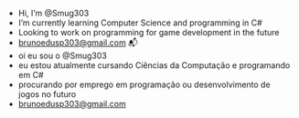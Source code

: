 -  Hi, I’m @Smug303
-  I’m currently learning Computer Science and programming in C#
-  Looking to work on programming for game development in the future
-  brunoedusp303@gmail.com 📬
- oi eu sou o @Smug303
- eu estou atualmente cursando Ciências da Computação e programando em C#
- procurando por emprego em programação ou desenvolvimento de jogos no futuro
- brunoedusp303@gmail.com 
